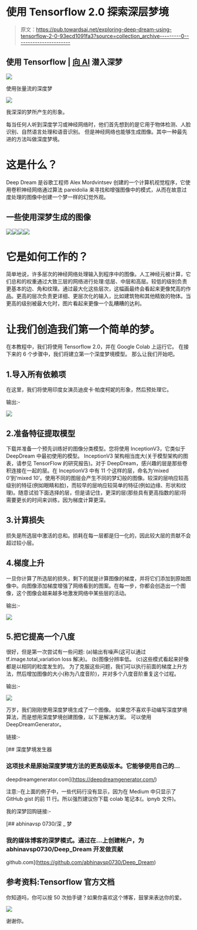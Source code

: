 # 使用 Tensorflow 2.0 探索深层梦境

> 原文：<https://pub.towardsai.net/exploring-deep-dream-using-tensorflow-2-0-93ecd1091fa3?source=collection_archive---------0----------------------->

## 使用 Tensorflow | [向 AI](https://towardsai.net) 潜入深梦

![](img/fea82c523b34100dee62073a0d451025.png)

使用张量流的深度梦

![](img/75b4b1d79d8ebb7f2d91976c32048ed4.png)

我深深的梦所产生的形象。

每当任何人听到深度学习或神经网络时，他们首先想到的是它用于物体检测、人脸识别、自然语言处理和语音识别。
但是神经网络也能够生成图像。其中一种最先进的方法叫做深度梦境。

# 这是什么？

Deep Dream 是谷歌工程师 Alex Mordvintsev 创建的一个计算机视觉程序，它使用卷积神经网络通过算法 pareidolia 来寻找和增强图像中的模式，从而在故意过度处理的图像中创建一个梦一样的幻觉外观。

## 一些使用深梦生成的图像

![](img/aaac8d3e8054eb421d85c7b47419ffd4.png)![](img/666262189aab65015f567275c41dc42e.png)![](img/b39d3d33049bd3b013eabf53bcda0847.png)![](img/878906c1050453cfadf814616a7e5dff.png)

# 它是如何工作的？

简单地说，许多层次的神经网络处理输入到程序中的图像。人工神经元被计算，它们总和的权重通过大致三层的网络进行处理:低层、中层和高层。较低的级别负责更基本的边、角和纹理。通过最大化这些层次，这幅画最终会看起来更像梵高的作品。更高的层次负责更详细、更层次化的输入，比如建筑物和其他精致的物体。当更高的级别被最大化时，图片看起来更像一个乱糟糟的达利。

# 让我们创造我们第一个简单的梦。

在本教程中，我们将使用 Tensorflow 2.0，并在 Google Colab 上运行它。
在接下来的 6 个步骤中，我们将建立第一个深度梦境模型。
那么让我们开始吧。

## 1.导入所有依赖项

在这里，我们将使用印度女演员迪皮卡·帕度柯妮的形象，然后预处理它。

输出:-

![](img/51b1e3bdf4a39cbe822618b9a65767cc.png)

## 2.准备特征提取模型

下载并准备一个预先训练好的图像分类模型。您将使用 InceptionV3，它类似于 DeepDream 中最初使用的模型。
InceptionV3 架构相当庞大(关于模型架构的图表，请参见 TensorFlow 的研究报告)。对于 DeepDream，感兴趣的层是那些卷积连接在一起的层。在 InceptionV3 中有 11 个这样的层，命名为‘mixed 0’到‘mixed 10’。使用不同的图层会产生不同的梦幻般的图像。较深的层响应较高级别的特征(例如眼睛和脸)，而较早的层响应较简单的特征(例如边缘、形状和纹理)。随意试验下面选择的层，但是请记住，更深的层(那些具有更高指数的层)将需要更长的时间来训练，因为梯度计算更深。

## 3.计算损失

损失是所选层中激活的总和。损耗在每一层都是归一化的，因此较大层的贡献不会超过较小层。

## 4.梯度上升

一旦你计算了所选层的损失，剩下的就是计算图像的梯度，并将它们添加到原始图像中。向图像添加梯度增强了网络看到的图案。在每一步，你都会创造出一个图像，这个图像会越来越多地激发网络中某些层的活动。

输出:-

![](img/892b542ec017c5c1561c005845ce2847.png)

## 5.把它提高一个八度

很好，但是第一次尝试有一些问题:
(a)输出有噪声(这可以通过 tf.image.total_variation loss 解决)。
(b)图像分辨率低。
(c)这些模式看起来好像都是以相同的粒度发生的。
为了克服这些问题，我们可以执行前面的梯度上升方法，然后增加图像的大小(称为八度音阶)，并对多个八度音阶重复这个过程。

输出:-

![](img/4bf4aa457676f4487c87ec942e29e8cc.png)

万岁，我们刚刚使用深度梦境生成了一个图像。
如果您不喜欢手动编写深度梦境算法，而是想用深度梦境创建图像，以下是解决方案。
可以使用 DeepDreamGenerator。

链接:-

[](https://deepdreamgenerator.com/) [## 深度梦境发生器

### 这项技术是原始深度梦境方法的更高级版本。它能够使用自己的…

deepdreamgenerator.com](https://deepdreamgenerator.com/) 

注意:-在上面的例子中，一些代码行没有显示，因为在 Medium 中只显示了 GitHub gist 的前 11 行。所以强烈建议你下载 colab 笔记本(。ipnyb 文件)。

我的深梦回购链接:-

[](https://github.com/abhinavsp0730/Deep_Dream) [## abhinavsp 0730/深 _ 梦

### 我的媒体博客的深梦模式。通过在…上创建帐户，为 abhinavsp0730/Deep_Dream 开发做贡献

github.com](https://github.com/abhinavsp0730/Deep_Dream) 

## 参考资料:Tensorflow 官方文档

你知道吗，你可以按 50 次拍手键？如果你喜欢这个博客，鼓掌来表达你的爱。

![](img/61ee3c58d4b040be8643e984391dfde0.png)

谢谢你。